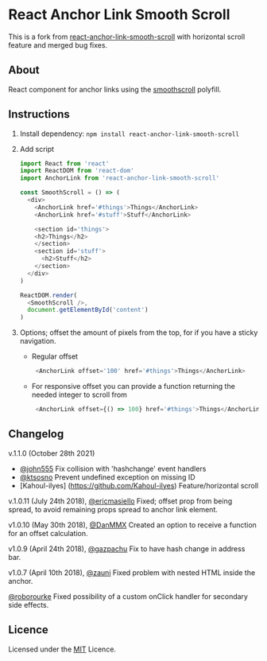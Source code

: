 # React Anchor Link Smooth Scroll

This is a fork from [react-anchor-link-smooth-scroll](https://github.com/mauricevancooten/react-anchor-link-smooth-scroll) with horizontal scroll feature and merged bug fixes. 

## About 

React component for anchor links using the [smoothscroll](https://github.com/iamdustan/smoothscroll) polyfill.

## Instructions

1. Install dependency: `npm install react-anchor-link-smooth-scroll`

2. Add script
    ```js
    import React from 'react'
    import ReactDOM from 'react-dom'
    import AnchorLink from 'react-anchor-link-smooth-scroll'

    const SmoothScroll = () => (
      <div>
        <AnchorLink href='#things'>Things</AnchorLink>
        <AnchorLink href='#stuff'>Stuff</AnchorLink>

        <section id='things'>
        <h2>Things</h2>
        </section>
        <section id='stuff'>
          <h2>Stuff</h2>
        </section>
      </div>
    )

    ReactDOM.render(
      <SmoothScroll />,
      document.getElementById('content')
    )
    ```

3. Options; offset the amount of pixels from the top, for if you have a sticky navigation.
    * Regular offset

      ```js
       <AnchorLink offset='100' href='#things'>Things</AnchorLink>
      ```

    * For responsive offset you can provide a function returning the needed integer to scroll from

      ```js
       <AnchorLink offset={() => 100} href='#things'>Things</AnchorLink>
      ```

## Changelog

v.1.1.0 (October 28th 2021)
* [@john555](https://github.com/john555) Fix collision with 'hashchange' event handlers
* [@ktsosno](https://github.com/ktsosno) Prevent undefined exception on missing ID
* [Kahoul-ilyes] (https://github.com/Kahoul-ilyes) Feature/horizontal scroll

v.1.0.11 (July 24th 2018), [@ericmasiello](https://github.com/ericmasiello) Fixed; offset prop from being spread, to avoid remaining props spread to anchor link element.

v1.0.10 (May 30th 2018), [@DanMMX](https://github.com/DanMMX) Created an option to receive a function for an offset calculation.

v1.0.9 (April 24th 2018), [@gazpachu](https://github.com/gazpachu) Fix to have hash change in address bar.

v1.0.7 (April 10th 2018), [@zauni](https://github.com/zauni) Fixed problem with nested HTML inside the anchor.

[@roborourke](https://github.com/roborourke) Fixed possibility of a custom onClick handler for secondary side effects.

## Licence

Licensed under the [MIT](https://opensource.org/licenses/MIT) Licence.
